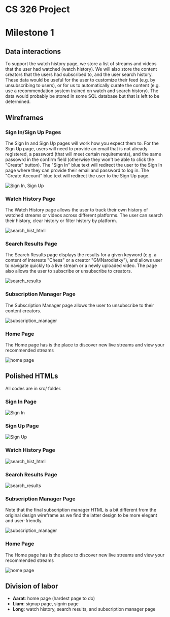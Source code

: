# CS 326 Project
# Milestone 1

## Data interactions

To support the watch history page, we store a list of streams and videos that the user had watched (watch history). We will also store the content creators that the users had subscribed to, and the user search history. These data would be useful for the user to customize their feed (e.g. by unsubscribing to users), or for us to automatically curate the content (e.g. use a recommendation system trained on watch and search history). The data would probably be stored in some SQL database but that is left to be determined.

## Wireframes

### Sign In/Sign Up Pages

The Sign In and Sign Up pages will work how you expect them to. For the Sign Up page, users will need to provide an email that is not already registered, a password (that will meet certain requirements), and the same passowrd in the confirm field (otherwise they won't be able to click the "Create" button). The "Sign In" blue text will redirect the user to the Sign In page where they can provide their email and password to log in. The "Create Account" blue text will redirect the user to the Sign Up page.

![Sign In, Sign Up](/docs/images/SignInSignUpLayout.png "Basic sign in/sign up page")

### Watch History Page

The Watch History page allows the user to track their own history of watched streams or videos across different platforms. The user can search their history, clear history or filter history by platform.


![search_hist_html](/docs/images/historyPage.png)


### Search Results Page

The Search Results page displays the results for a given keyword (e.g. a content of interests "Chess" or a creator "GMNarodistky"), and allows user to navigate quickly to a live stream or a newly uploaded video. The page also allows the user to subscribe or unsubscribe to creators. 

![search_results](/docs/images/searchResultPage.png)

### Subscription Manager Page

The Subscription Manager page allows the user to unsubscribe to their content creators.


![subscription_manager](/docs/images/subscriptionPage.png)


### Home Page

The Home page has is the place to discover new live streams and view your recommended streams


![home page](/docs/images/homepagemockuo.png)


## Polished HTMLs

All codes are in src/ folder.

### Sign In Page

![Sign In](/docs/images/SignInPage.png "Sign In Page")

### Sign Up Page

![Sign Up](/docs/images/SignUpPage.png "Sign Up Page")

### Watch History Page

![search_hist_html](images/hist.png)


### Search Results Page

![search_results](/docs/images/search_res.png)

### Subscription Manager Page

Note that the final subscription manager HTML is a bit different from the original design wireframe as we find the latter design to be more elegant and user-friendly.


![subscription_manager](/docs/images/subManager.png)


### Home Page

The Home page has is the place to discover new live streams and view your recommended streams


![home page](/docs/images/homepagemockuo.png)


## Division of labor

- **Aarat**: home page (hardest page to do)
- **Liam**: signup page, signin page
- **Long**: watch history, search results, and subscription manager page
